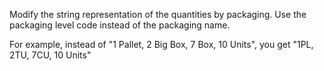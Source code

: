Modify the string representation of the quantities by packaging. Use the packaging level code instead of the packaging name.

For example, instead of "1 Pallet, 2 Big Box, 7 Box, 10 Units", you get "1PL, 2TU, 7CU, 10 Units"